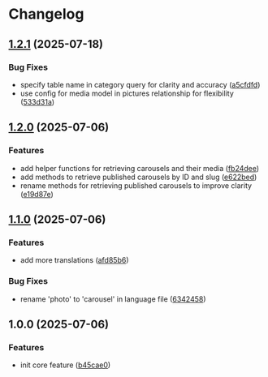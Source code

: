 # Changelog

## [1.2.1](https://github.com/rectitude-open/filament-carousels/compare/v1.2.0...v1.2.1) (2025-07-18)


### Bug Fixes

* specify table name in category query for clarity and accuracy ([a5cfdfd](https://github.com/rectitude-open/filament-carousels/commit/a5cfdfd831980ec61e987d3cb5c277a55f9f3177))
* use config for media model in pictures relationship for flexibility ([533d31a](https://github.com/rectitude-open/filament-carousels/commit/533d31a9581041e83860b8e28895e8234e14d6bc))

## [1.2.0](https://github.com/rectitude-open/filament-carousels/compare/v1.1.0...v1.2.0) (2025-07-06)


### Features

* add helper functions for retrieving carousels and their media ([fb24dee](https://github.com/rectitude-open/filament-carousels/commit/fb24deea748baf0bc3468f5c6c919ee7599bf73b))
* add methods to retrieve published carousels by ID and slug ([e622bed](https://github.com/rectitude-open/filament-carousels/commit/e622bed616e471678a0dc1eaaea53ec656df253f))
* rename methods for retrieving published carousels to improve clarity ([e19d87e](https://github.com/rectitude-open/filament-carousels/commit/e19d87e045bca359d336515861ee28d9c490c0b8))

## [1.1.0](https://github.com/rectitude-open/filament-carousels/compare/v1.0.0...v1.1.0) (2025-07-06)


### Features

* add more translations ([afd85b6](https://github.com/rectitude-open/filament-carousels/commit/afd85b698523682dbfa0a597cccaed1a64b176b4))


### Bug Fixes

* rename 'photo' to 'carousel' in language file ([6342458](https://github.com/rectitude-open/filament-carousels/commit/634245898901b7e53a64f157d26ba1a8eeb886ca))

## 1.0.0 (2025-07-06)


### Features

* init core feature ([b45cae0](https://github.com/rectitude-open/filament-carousels/commit/b45cae0ca046645ab7ffe51c816ff8b70b19e414))
